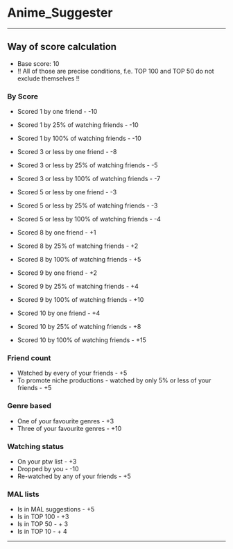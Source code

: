 # Anime_Suggester
---

## Way of score calculation
* Base score: 10  
* !! All of those are precise conditions, f.e. TOP 100 and TOP 50 do not exclude themselves !!  

### By Score 
* Scored 1 by one friend - -10  
* Scored 1 by 25% of watching friends - -10  
* Scored 1 by 100% of watching friends - -10  

* Scored 3 or less by one friend - -8
* Scored 3 or less by 25% of watching friends - -5
* Scored 3 or less by 100% of watching friends - -7

* Scored 5 or less by one friend - -3
* Scored 5 or less by 25% of watching friends - -3
* Scored 5 or less by 100% of watching friends - -4

* Scored 8 by one friend - +1
* Scored 8 by 25% of watching friends - +2
* Scored 8 by 100% of watching friends - +5

* Scored 9 by one friend - +2
* Scored 9 by 25% of watching friends - +4
* Scored 9 by 100% of watching friends - +10
 
* Scored 10 by one friend - +4
* Scored 10 by 25% of watching friends - +8
* Scored 10 by 100% of watching friends - +15

### Friend count
* Watched by every of your friends - +5
* To promote niche productions - watched by only 5% or less of your friends - +5

### Genre based
* One of your favourite genres - +3
* Three of your favourite genres - +10

### Watching status
* On your ptw list - +3
* Dropped by you - -10
* Re-watched by any of your friends - +5

### MAL lists
* Is in MAL suggestions - +5
* Is in TOP 100 - +3
* Is in TOP 50 - + 3
* Is in TOP 10 - + 4
--- 
